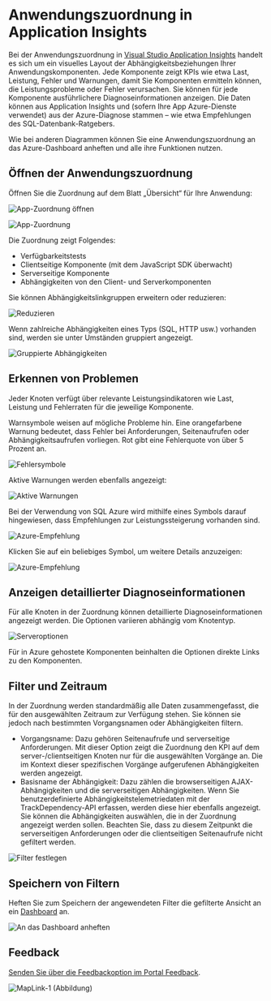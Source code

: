 <properties 
	pageTitle="Anwendungszuordnung in Application Insights | Microsoft Azure" 
	description="Eine visuelle Darstellung der Abhängigkeiten zwischen App-Komponenten mit KPIs und Warnungen." 
	services="application-insights" 
    documentationCenter=""
	authors="SoubhagyaDash" 
	manager="douge"/>

<tags 
	ms.service="application-insights" 
	ms.workload="tbd" 
	ms.tgt_pltfrm="ibiza" 
	ms.devlang="na" 
	ms.topic="article" 
	ms.date="06/15/2016" 
	ms.author="awills"/>
 
# Anwendungszuordnung in Application Insights

Bei der Anwendungszuordnung in [Visual Studio Application Insights](app-insights-overview.md) handelt es sich um ein visuelles Layout der Abhängigkeitsbeziehungen Ihrer Anwendungskomponenten. Jede Komponente zeigt KPIs wie etwa Last, Leistung, Fehler und Warnungen, damit Sie Komponenten ermitteln können, die Leistungsprobleme oder Fehler verursachen. Sie können für jede Komponente ausführlichere Diagnoseinformationen anzeigen. Die Daten können aus Application Insights und (sofern Ihre App Azure-Dienste verwendet) aus der Azure-Diagnose stammen – wie etwa Empfehlungen des SQL-Datenbank-Ratgebers.

Wie bei anderen Diagrammen können Sie eine Anwendungszuordnung an das Azure-Dashboard anheften und alle ihre Funktionen nutzen.

## Öffnen der Anwendungszuordnung

Öffnen Sie die Zuordnung auf dem Blatt „Übersicht“ für Ihre Anwendung:

![App-Zuordnung öffnen](./media/app-insights-app-map/01.png)

![App-Zuordnung](./media/app-insights-app-map/02.png)

Die Zuordnung zeigt Folgendes:

* Verfügbarkeitstests
* Clientseitige Komponente (mit dem JavaScript SDK überwacht)
* Serverseitige Komponente
* Abhängigkeiten von den Client- und Serverkomponenten

Sie können Abhängigkeitslinkgruppen erweitern oder reduzieren:

![Reduzieren](./media/app-insights-app-map/03.png)
 
Wenn zahlreiche Abhängigkeiten eines Typs (SQL, HTTP usw.) vorhanden sind, werden sie unter Umständen gruppiert angezeigt.


![Gruppierte Abhängigkeiten](./media/app-insights-app-map/03-2.png)
 
 
## Erkennen von Problemen

Jeder Knoten verfügt über relevante Leistungsindikatoren wie Last, Leistung und Fehlerraten für die jeweilige Komponente.

Warnsymbole weisen auf mögliche Probleme hin. Eine orangefarbene Warnung bedeutet, dass Fehler bei Anforderungen, Seitenaufrufen oder Abhängigkeitsaufrufen vorliegen. Rot gibt eine Fehlerquote von über 5 Prozent an.


![Fehlersymbole](./media/app-insights-app-map/04.png)

 
Aktive Warnungen werden ebenfalls angezeigt:


![Aktive Warnungen](./media/app-insights-app-map/05.png)
 
Bei der Verwendung von SQL Azure wird mithilfe eines Symbols darauf hingewiesen, dass Empfehlungen zur Leistungssteigerung vorhanden sind.


![Azure-Empfehlung](./media/app-insights-app-map/06.png)

Klicken Sie auf ein beliebiges Symbol, um weitere Details anzuzeigen:


![Azure-Empfehlung](./media/app-insights-app-map/07.png)
 
 
## Anzeigen detaillierter Diagnoseinformationen

Für alle Knoten in der Zuordnung können detaillierte Diagnoseinformationen angezeigt werden. Die Optionen variieren abhängig vom Knotentyp.

![Serveroptionen](./media/app-insights-app-map/09.png)

 
Für in Azure gehostete Komponenten beinhalten die Optionen direkte Links zu den Komponenten.


## Filter und Zeitraum

In der Zuordnung werden standardmäßig alle Daten zusammengefasst, die für den ausgewählten Zeitraum zur Verfügung stehen. Sie können sie jedoch nach bestimmten Vorgangsnamen oder Abhängigkeiten filtern.

* Vorgangsname: Dazu gehören Seitenaufrufe und serverseitige Anforderungen. Mit dieser Option zeigt die Zuordnung den KPI auf dem server-/clientseitigen Knoten nur für die ausgewählten Vorgänge an. Die im Kontext dieser spezifischen Vorgänge aufgerufenen Abhängigkeiten werden angezeigt.
* Basisname der Abhängigkeit: Dazu zählen die browserseitigen AJAX-Abhängigkeiten und die serverseitigen Abhängigkeiten. Wenn Sie benutzerdefinierte Abhängigkeitstelemetriedaten mit der TrackDependency-API erfassen, werden diese hier ebenfalls angezeigt. Sie können die Abhängigkeiten auswählen, die in der Zuordnung angezeigt werden sollen. Beachten Sie, dass zu diesem Zeitpunkt die serverseitigen Anforderungen oder die clientseitigen Seitenaufrufe nicht gefiltert werden.


![Filter festlegen](./media/app-insights-app-map/11.png)

 
 
## Speichern von Filtern

Heften Sie zum Speichern der angewendeten Filter die gefilterte Ansicht an ein [Dashboard](app-insights-dashboards.md) an.


![An das Dashboard anheften](./media/app-insights-app-map/12.png)
 


## Feedback

[Senden Sie über die Feedbackoption im Portal Feedback](app-insights-get-dev-support.md).


![MapLink-1 (Abbildung)](./media/app-insights-app-map/13.png)

<!---HONumber=AcomDC_0622_2016-->